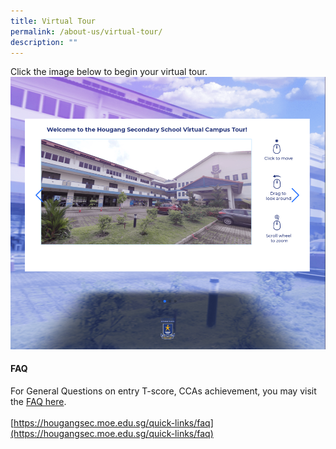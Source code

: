 ```yaml
---
title: Virtual Tour
permalink: /about-us/virtual-tour/
description: ""
---
```

Click the image below to begin your virtual tour.
<a href="http://4d.silvrcraft.com/hgss360vt/"><img src="/images/HS%20Virtual%20Tour.png"></a>

#### FAQ

For General Questions on entry T-score, CCAs achievement, you may visit the [FAQ here](/quick-links/faq/).  
   
[https://hougangsec.moe.edu.sg/quick-links/faq](https://hougangsec.moe.edu.sg/quick-links/faq)